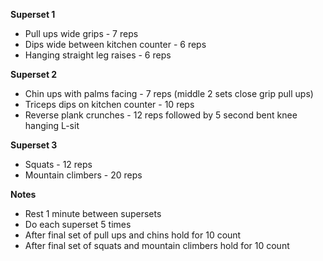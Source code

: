 **Superset 1**
* Pull ups wide grips - 7 reps
* Dips wide between kitchen counter - 6 reps
* Hanging straight leg raises - 6 reps

**Superset 2**
* Chin ups with palms facing - 7 reps (middle 2 sets close grip pull ups)
* Triceps dips on kitchen counter - 10 reps
* Reverse plank crunches - 12 reps followed by 5 second bent knee hanging L-sit

**Superset 3**
* Squats - 12 reps
* Mountain climbers - 20 reps

**Notes**
* Rest 1 minute between supersets
* Do each superset 5 times
* After final set of pull ups and chins hold for 10 count
* After final set of squats and mountain climbers hold for 10 count
